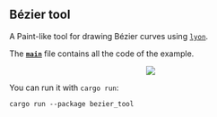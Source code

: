 ## Bézier tool

A Paint-like tool for drawing Bézier curves using [`lyon`].

The __[`main`]__ file contains all the code of the example.

<div align="center">
  <a href="https://gfycat.com/soulfulinfiniteantbear">
    <img src="https://thumbs.gfycat.com/SoulfulInfiniteAntbear-small.gif">
  </a>
</div>

You can run it with `cargo run`:
```
cargo run --package bezier_tool
```

[`main`]: src/main.rs
[`lyon`]: https://github.com/nical/lyon
